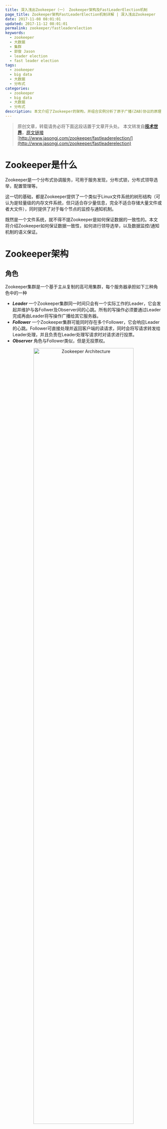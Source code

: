 ```yaml
---
title: 深入浅出Zookeeper（一） Zookeeper架构及FastLeaderElection机制
page_title: Zookeeper架构FastLeaderElection机制详解 | 深入浅出Zookeeper
date: 2017-11-08 08:01:01
updated: 2017-11-12 08:01:01
permalink: zookeeper/fastleaderelection
keywords:
  - zookeeper
  - 大数据
  - 集群
  - 郭俊 Jason
  - leader election
  - fast leader election
tags:
  - zookeeper
  - big data
  - 大数据
  - 分布式
categories:
  - zookeeper
  - big data
  - 大数据
  - 分布式
description: 本文介绍了Zookeeper的架构，并组合实例分析了原子广播(ZAB)协议的原理，包括但不限于Zookeeper的读写流程，FastLeaderElection算法的原理，ZAB如何保证Leader Failover过程中的数据一致性。
---
```


>原创文章，转载请务必将下面这段话置于文章开头处。
>本文转发自[**技术世界**](http://www.jasongj.com)，[原文链接](http://www.jasongj.com/zookeeper/fastleaderelection)　[http://www.jasongj.com/zookeeper/fastleaderelection/](http://www.jasongj.com/zookeeper/fastleaderelection)

# Zookeeper是什么
Zookeeper是一个分布式协调服务，可用于服务发现，分布式锁，分布式领导选举，配置管理等。

这一切的基础，都是Zookeeper提供了一个类似于Linux文件系统的树形结构（可认为是轻量级的内存文件系统，但只适合存少量信息，完全不适合存储大量文件或者大文件），同时提供了对于每个节点的监控与通知机制。

既然是一个文件系统，就不得不提Zookeeper是如何保证数据的一致性的。本文将介绍Zookeeper如何保证数据一致性，如何进行领导选举，以及数据监控/通知机制的语义保证。

# Zookeeper架构
## 角色
Zookeeper集群是一个基于主从复制的高可用集群，每个服务器承担如下三种角色中的一种
 - ***Leader*** 一个Zookeeper集群同一时间只会有一个实际工作的Leader，它会发起并维护与各Follwer及Observer间的心跳。所有的写操作必须要通过Leader完成再由Leader将写操作广播给其它服务器。
 - ***Follower*** 一个Zookeeper集群可能同时存在多个Follower，它会响应Leader的心跳。Follower可直接处理并返回客户端的读请求，同时会将写请求转发给Leader处理，并且负责在Leader处理写请求时对请求进行投票。
 - ***Observer*** 角色与Follower类似，但是无投票权。

<!--
![Zookeeper Architecture](http://www.jasongj.com/img/zookeeper/1_architecture/architecture.png)
-->
<div align="center">
<img width="80%" src="//www.jasongj.com/img/zookeeper/1_architecture/architecture.png" alt="Zookeeper Architecture"/>
</div>

## 原子广播（ZAB）
为了保证写操作的一致性与可用性，Zookeeper专门设计了一种名为原子广播（ZAB）的支持崩溃恢复的一致性协议。基于该协议，Zookeeper实现了一种主从模式的系统架构来保持集群中各个副本之间的数据一致性。

根据ZAB协议，所有的写操作都必须通过Leader完成，Leader写入本地日志后再复制到所有的Follower节点。

一旦Leader节点无法工作，ZAB协议能够自动从Follower节点中重新选出一个合适的替代者，即新的Leader，该过程即为领导选举。该领导选举过程，是ZAB协议中最为重要和复杂的过程。
  

## 写操作  

### 写Leader
通过Leader进行写操作流程如下图所示
<!--
![Zookeeper Leader Write](http://www.jasongj.com/img/zookeeper/1_architecture/writeleader.png)
-->
<div align="center">
<img width="80%" src="//www.jasongj.com/img/zookeeper/1_architecture/writeleader.png" alt="Zookeeper Leader Write"/>
</div>

由上图可见，通过Leader进行写操作，主要分为五步：
1. 客户端向Leader发起写请求
2. Leader将写请求以Proposal的形式发给所有Follower并等待ACK
3. Follower收到Leader的Proposal后返回ACK
4. Leader得到过半数的ACK（Leader对自己默认有一个ACK）后向所有的Follower和Observer发送Commmit
5. Leader将处理结果返回给客户端

这里要注意
 - Leader并不需要得到Observer的ACK，即Observer无投票权
 - Leader不需要得到所有Follower的ACK，只要收到过半的ACK即可，同时Leader本身对自己有一个ACK。上图中有4个Follower，只需其中两个返回ACK即可，因为(2+1) / (4+1) > 1/2
 - Observer虽然无投票权，但仍须同步Leader的数据从而在处理读请求时可以返回尽可能新的数据

### 写Follower/Observer
通过Follower/Observer进行写操作流程如下图所示：
<!--
![Zookeeper Follower/Observer Write](http://www.jasongj.com/img/zookeeper/1_architecture/writefollower.png)
-->
<div align="center">
<img width="80%" src="//www.jasongj.com/img/zookeeper/1_architecture/writefollower.png" alt="Zookeeper Follower/Observer Write"/>
</div>

从上图可见
 - Follower/Observer均可接受写请求，但不能直接处理，而需要将写请求转发给Leader处理
 - 除了多了一步请求转发，其它流程与直接写Leader无任何区别

## 读操作
Leader/Follower/Observer都可直接处理读请求，从本地内存中读取数据并返回给客户端即可。
<!--
![Zookeeper Read](http://www.jasongj.com/img/zookeeper/1_architecture/read.png)
-->
<div align="center">
<img width="80%" src="//www.jasongj.com/img/zookeeper/1_architecture/read.png" alt="Zookeeper Read"/>
</div>

由于处理读请求不需要服务器之间的交互，Follower/Observer越多，整体可处理的读请求量越大，也即读性能越好。

# FastLeaderElection原理

## 术语介绍
***myid***
每个Zookeeper服务器，都需要在数据文件夹下创建一个名为myid的文件，该文件包含整个Zookeeper集群唯一的ID（整数）。例如某Zookeeper集群包含三台服务器，hostname分别为zoo1、zoo2和zoo3，其myid分别为1、2和3，则在配置文件中其ID与hostname必须一一对应，如下所示。在该配置文件中，`server.`后面的数据即为myid

```
server.1=zoo1:2888:3888
server.2=zoo2:2888:3888
server.3=zoo3:2888:3888
```

***zxid***
类似于RDBMS中的事务ID，用于标识一次更新操作的Proposal ID。为了保证顺序性，该zkid必须单调递增。因此Zookeeper使用一个64位的数来表示，高32位是Leader的epoch，从1开始，每次选出新的Leader，epoch加一。低32位为该epoch内的序号，每次epoch变化，都将低32位的序号重置。这样保证了zkid的全局递增性。

## 支持的领导选举算法
可通过`electionAlg`配置项设置Zookeeper用于领导选举的算法。

到3.4.10版本为止，可选项有  
 - `0` 基于UDP的LeaderElection
 - `1` 基于UDP的FastLeaderElection
 - `2` 基于UDP和认证的FastLeaderElection
 - `3` 基于TCP的FastLeaderElection

在3.4.10版本中，默认值为3，也即基于TCP的FastLeaderElection。另外三种算法已经被弃用，并且有计划在之后的版本中将它们彻底删除而不再支持。

## FastLeaderElection
FastLeaderElection选举算法是标准的Fast Paxos算法实现，可解决LeaderElection选举算法收敛速度慢的问题。

### 服务器状态
 - ***LOOKING*** 不确定Leader状态。该状态下的服务器认为当前集群中没有Leader，会发起Leader选举
 - ***FOLLOWING*** 跟随者状态。表明当前服务器角色是Follower，并且它知道Leader是谁
 - ***LEADING*** 领导者状态。表明当前服务器角色是Leader，它会维护与Follower间的心跳
 - ***OBSERVING*** 观察者状态。表明当前服务器角色是Observer，与Folower唯一的不同在于不参与选举，也不参与集群写操作时的投票

### 选票数据结构
每个服务器在进行领导选举时，会发送如下关键信息
 - ***logicClock*** 每个服务器会维护一个自增的整数，名为logicClock，它表示这是该服务器发起的第多少轮投票
 - ***state*** 当前服务器的状态
 - ***self_id*** 当前服务器的myid
 - ***self_zxid*** 当前服务器上所保存的数据的最大zxid
 - ***vote_id*** 被推举的服务器的myid
 - ***vote_zxid*** 被推举的服务器上所保存的数据的最大zxid

### 投票流程
***自增选举轮次***
Zookeeper规定所有有效的投票都必须在同一轮次中。每个服务器在开始新一轮投票时，会先对自己维护的logicClock进行自增操作。

***初始化选票***
每个服务器在广播自己的选票前，会将自己的投票箱清空。该投票箱记录了所收到的选票。例：服务器2投票给服务器3，服务器3投票给服务器1，则服务器1的投票箱为(2, 3), (3, 1), (1, 1)。票箱中只会记录每一投票者的最后一票，如投票者更新自己的选票，则其它服务器收到该新选票后会在自己票箱中更新该服务器的选票。

***发送初始化选票***
每个服务器最开始都是通过广播把票投给自己。

***接收外部投票***
服务器会尝试从其它服务器获取投票，并记入自己的投票箱内。如果无法获取任何外部投票，则会确认自己是否与集群中其它服务器保持着有效连接。如果是，则再次发送自己的投票；如果否，则马上与之建立连接。

***判断选举轮次***
收到外部投票后，首先会根据投票信息中所包含的logicClock来进行不同处理
 - 外部投票的logicClock大于自己的logicClock。说明该服务器的选举轮次落后于其它服务器的选举轮次，立即清空自己的投票箱并将自己的logicClock更新为收到的logicClock，然后再对比自己之前的投票与收到的投票以确定是否需要变更自己的投票，最终再次将自己的投票广播出去。
 - 外部投票的logicClock小于自己的logicClock。当前服务器直接忽略该投票，继续处理下一个投票。
 - 外部投票的logickClock与自己的相等。当时进行选票PK。


***选票PK***
选票PK是基于(self_id, self_zxid)与(vote_id, vote_zxid)的对比
 - 外部投票的logicClock大于自己的logicClock，则将自己的logicClock及自己的选票的logicClock变更为收到的logicClock
 - 若logicClock一致，则对比二者的vote_zxid，若外部投票的vote_zxid比较大，则将自己的票中的vote_zxid与vote_myid更新为收到的票中的vote_zxid与vote_myid并广播出去，另外将收到的票及自己更新后的票放入自己的票箱。如果票箱内已存在(self_myid, self_zxid)相同的选票，则直接覆盖
 - 若二者vote_zxid一致，则比较二者的vote_myid，若外部投票的vote_myid比较大，则将自己的票中的vote_myid更新为收到的票中的vote_myid并广播出去，另外将收到的票及自己更新后的票放入自己的票箱


***统计选票***
 如果已经确定有过半服务器认可了自己的投票（可能是更新后的投票），则终止投票。否则继续接收其它服务器的投票。

***更新服务器状态***
 投票终止后，服务器开始更新自身状态。若过半的票投给了自己，则将自己的服务器状态更新为LEADING，否则将自己的状态更新为FOLLOWING

## 几种领导选举场景
### 集群启动领导选举
***初始投票给自己***
集群刚启动时，所有服务器的logicClock都为1，zxid都为0。

各服务器初始化后，都投票给自己，并将自己的一票存入自己的票箱，如下图所示。
<!--
![Cluster start election step 1](http://www.jasongj.com/img/zookeeper/1_architecture/start_election_1.png)
-->
<div align="center">
<img width="80%" src="//www.jasongj.com/img/zookeeper/1_architecture/start_election_1.png" alt="Cluster start election step 1"/>
</div>
在上图中，(1, 1, 0)第一位数代表投出该选票的服务器的logicClock，第二位数代表被推荐的服务器的myid，第三位代表被推荐的服务器的最大的zxid。由于该步骤中所有选票都投给自己，所以第二位的myid即是自己的myid，第三位的zxid即是自己的zxid。

此时各自的票箱中只有自己投给自己的一票。

***更新选票***
服务器收到外部投票后，进行选票PK，相应更新自己的选票并广播出去，并将合适的选票存入自己的票箱，如下图所示。
<!--
![Cluster start election step 2](http://www.jasongj.com/img/zookeeper/1_architecture/start_election_2.png)
-->
<div align="center">
<img width="80%" src="//www.jasongj.com/img/zookeeper/1_architecture/start_election_2.png" alt="Cluster start election step 2"/>
</div>
服务器1收到服务器2的选票（1, 2, 0）和服务器3的选票（1, 3, 0）后，由于所有的logicClock都相等，所有的zxid都相等，因此根据myid判断应该将自己的选票按照服务器3的选票更新为（1, 3, 0），并将自己的票箱全部清空，再将服务器3的选票与自己的选票存入自己的票箱，接着将自己更新后的选票广播出去。此时服务器1票箱内的选票为(1, 3)，(3, 3)。

同理，服务器2收到服务器3的选票后也将自己的选票更新为（1, 3, 0）并存入票箱然后广播。此时服务器2票箱内的选票为(2, 3)，(3, ,3)。

服务器3根据上述规则，无须更新选票，自身的票箱内选票仍为（3, 3）。

服务器1与服务器2更新后的选票广播出去后，由于三个服务器最新选票都相同，最后三者的票箱内都包含三张投给服务器3的选票。

***根据选票确定角色***
根据上述选票，三个服务器一致认为此时服务器3应该是Leader。因此服务器1和2都进入FOLLOWING状态，而服务器3进入LEADING状态。之后Leader发起并维护与Follower间的心跳。
<!--
![Cluster start election step 3](http://www.jasongj.com/img/zookeeper/1_architecture/start_election_3.png)
-->
<div align="center">
<img width="80%" src="//www.jasongj.com/img/zookeeper/1_architecture/start_election_3.png" alt="Cluster start election step 3"/>
</div>

### Follower重启
***Follower重启投票给自己***
Follower重启，或者发生网络分区后找不到Leader，会进入LOOKING状态并发起新的一轮投票。
<!--![Follower restart election step 1](http://www.jasongj.com/img/zookeeper/1_architecture/follower_restart_election_1.png)
-->
<div align="center">
<img width="80%" src="//www.jasongj.com/img/zookeeper/1_architecture/follower_restart_election_1.png" alt="Follower restart election step 1">
</div>

***发现已有Leader后成为Follower***
服务器3收到服务器1的投票后，将自己的状态LEADING以及选票返回给服务器1。服务器2收到服务器1的投票后，将自己的状态FOLLOWING及选票返回给服务器1。此时服务器1知道服务器3是Leader，并且通过服务器2与服务器3的选票可以确定服务器3确实得到了超过半数的选票。因此服务器1进入FOLLOWING状态。
<!--
![Follower restart election step 1](http://www.jasongj.com/img/zookeeper/1_architecture/follower_restart_election_1.png)
-->
<div align="center">
<img width="80%" src="//www.jasongj.com/img/zookeeper/1_architecture/follower_restart_election_2.png" alt="Follower restart election step 2"/>
</div>

### Leader重启
***Follower发起新投票***
Leader（服务器3）宕机后，Follower（服务器1和2）发现Leader不工作了，因此进入LOOKING状态并发起新的一轮投票，并且都将票投给自己。

<!--
![Leader restart election step 1](http://www.jasongj.com/img/zookeeper/1_architecture/leader_restart_election_1.png)
-->
<div align="center">
<img width="80%" src="//www.jasongj.com/img/zookeeper/1_architecture/leader_restart_election_1.png" alt="Leader restart election step 1"/>
</div>

***广播更新选票***
服务器1和2根据外部投票确定是否要更新自身的选票。这里有两种情况
 - 服务器1和2的zxid相同。例如在服务器3宕机前服务器1与2完全与之同步。此时选票的更新主要取决于myid的大小
 - 服务器1和2的zxid不同。在旧Leader宕机之前，其所主导的写操作，只需过半服务器确认即可，而不需所有服务器确认。换句话说，服务器1和2可能一个与旧Leader同步（即zxid与之相同）另一个不同步（即zxid比之小）。此时选票的更新主要取决于谁的zxid较大

在上图中，服务器1的zxid为11，而服务器2的zxid为10，因此服务器2将自身选票更新为（3, 1, 11），如下图所示。
<!--
![Leader restart election step 2](http://www.jasongj.com/img/zookeeper/1_architecture/leader_restart_election_2.png)
-->
<div align="center">
<img width="80%" src="//www.jasongj.com/img/zookeeper/1_architecture/leader_restart_election_2.png" alt="Leader restart election step 2"/>
</div>

***选出新Leader***
经过上一步选票更新后，服务器1与服务器2均将选票投给服务器1，因此服务器2成为Follower，而服务器1成为新的Leader并维护与服务器2的心跳。
<!--
![Leader restart election step 3](http://www.jasongj.com/img/zookeeper/1_architecture/leader_restart_election_3.png)
-->
<div align="center">
<img width="80%" src="//www.jasongj.com/img/zookeeper/1_architecture/leader_restart_election_3.png" alt="Leader restart election step 3"/>
</div>


***旧Leader恢复后发起选举***
旧的Leader恢复后，进入LOOKING状态并发起新一轮领导选举，并将选票投给自己。此时服务器1会将自己的LEADING状态及选票（3, 1, 11）返回给服务器3，而服务器2将自己的FOLLOWING状态及选票（3, 1, 11）返回给服务器3。如下图所示。
<!--
![Leader restart election step 4](http://www.jasongj.com/img/zookeeper/1_architecture/leader_restart_election_4.png)
-->
<div align="center">
<img width="80%" src="//www.jasongj.com/img/zookeeper/1_architecture/leader_restart_election_4.png" alt="Leader restart election step 4"/>
</div>

***旧Leader成为Follower***
服务器3了解到Leader为服务器1，且根据选票了解到服务器1确实得到过半服务器的选票，因此自己进入FOLLOWING状态。
<!--
![Leader restart election step 5](http://www.jasongj.com/img/zookeeper/1_architecture/leader_restart_election_5.png)
-->
<div align="center">
<img width="80%" src="//www.jasongj.com/img/zookeeper/1_architecture/leader_restart_election_5.png" alt="Leader restart election step 5"/>
</div>

# 一致性保证
ZAB协议保证了在Leader选举的过程中，已经被Commit的数据不会丢失，未被Commit的数据对客户端不可见。

## Commit过的数据不丢失
***Failover前状态***
为更好演示Leader Failover过程，本例中共使用5个Zookeeper服务器。A作为Leader，共收到P1、P2、P3三条消息，并且Commit了1和2，且总体顺序为P1、P2、C1、P3、C2。根据顺序性原则，其它Follower收到的消息的顺序肯定与之相同。其中B与A完全同步，C收到P1、P2、C1，D收到P1、P2，E收到P1，如下图所示。
<!--
![Leader Failover step 1](http://www.jasongj.com/img/zookeeper/1_architecture/recovery_1.png)
-->
<div align="center">
<img width="80%" src="//www.jasongj.com/img/zookeeper/1_architecture/recovery_1.png" alt="Leader Failover step 1"/>
</div>

这里要注意
 - 由于A没有C3，意味着收到P3的服务器的总个数不会超过一半，也即包含A在内最多只有两台服务器收到P3。在这里A和B收到P3，其它服务器均未收到P3
 - 由于A已写入C1、C2，说明它已经Commit了P1、P2，因此整个集群有超过一半的服务器，即最少三个服务器收到P1、P2。在这里所有服务器都收到了P1，除E外其它服务器也都收到了P2

***选出新Leader***
旧Leader也即A宕机后，其它服务器根据上述FastLeaderElection算法选出B作为新的Leader。C、D和E成为Follower且以B为Leader后，会主动将自己最大的zxid发送给B，B会将Follower的zxid与自身zxid间的所有被Commit过的消息同步给Follower，如下图所示。

<!--
![Leader Failover step 2](http://www.jasongj.com/img/zookeeper/1_architecture/recovery_2.png)
-->
<div align="center">
<img width="80%" src="//www.jasongj.com/img/zookeeper/1_architecture/recovery_2.png" alt="Leader Failover step 2"/>
</div>

在上图中
 - P1和P2都被A Commit，因此B会通过同步保证P1、P2、C1与C2都存在于C、D和E中
 - P3由于未被A Commit，同时幸存的所有服务器中P3未存在于大多数据服务器中，因此它不会被同步到其它Follower

***通知Follower可对外服务***
同步完数据后，B会向D、C和E发送NEWLEADER命令并等待大多数服务器的ACK（下图中D和E已返回ACK，加上B自身，已经占集群的大多数），然后向所有服务器广播UPTODATE命令。收到该命令后的服务器即可对外提供服务。
<!--
![Leader Failover step 3](http://www.jasongj.com/img/zookeeper/1_architecture/recovery_3.png)
-->
<div align="center">
<img width="80%" src="//www.jasongj.com/img/zookeeper/1_architecture/recovery_3.png" alt="Leader Failover step 3"/>
</div>

## 未Commit过的消息对客户端不可见
在上例中，P3未被A Commit过，同时因为没有过半的服务器收到P3，因此B也未Commit P3（如果有过半服务器收到P3，即使A未Commit P3，B会主动Commit P3，即C3），所以它不会将P3广播出去。

具体做法是，B在成为Leader后，先判断自身未Commit的消息（本例中即P3）是否存在于大多数服务器中从而决定是否要将其Commit。然后B可得出自身所包含的被Commit过的消息中的最小zxid（记为min_zxid）与最大zxid（记为max_zxid）。C、D和E向B发送自身Commit过的最大消息zxid（记为max_zxid）以及未被Commit过的所有消息（记为zxid_set）。B根据这些信息作出如下操作
 - 如果Follower的max_zxid与Leader的max_zxid相等，说明该Follower与Leader完全同步，无须同步任何数据
 - 如果Follower的max_zxid在Leader的(min_zxid，max_zxid)范围内，Leader会通过TRUNC命令通知Follower将其zxid_set中大于Follower的max_zxid（如果有）的所有消息全部删除

上述操作保证了未被Commit过的消息不会被Commit从而对外不可见。

上述例子中Follower上并不存在未被Commit的消息。但可考虑这种情况，如果将上述例子中的服务器数量从五增加到七，服务器F包含P1、P2、C1、P3，服务器G包含P1、P2。此时服务器F、A和B都包含P3，但是因为票数未过半，因此B作为Leader不会Commit P3，而会通过TRUNC命令通知F删除P3。如下图所示。

<!--
![Leader Failover step 4](http://www.jasongj.com/img/zookeeper/1_architecture/recovery_4.png)
-->
<div align="center">
<img width="80%" src="//www.jasongj.com/img/zookeeper/1_architecture/recovery_4.png" alt="Leader Failover step 4"/>
</div>

# 总结
 - 由于使用主从复制模式，所有的写操作都要由Leader主导完成，而读操作可通过任意节点完成，因此Zookeeper读性能远好于写性能，更适合读多写少的场景
 - 虽然使用主从复制模式，同一时间只有一个Leader，但是Failover机制保证了集群不存在单点失败（SPOF）的问题
 - ZAB协议保证了Failover过程中的数据一致性
 - 服务器收到数据后先写本地文件再进行处理，保证了数据的持久性















































